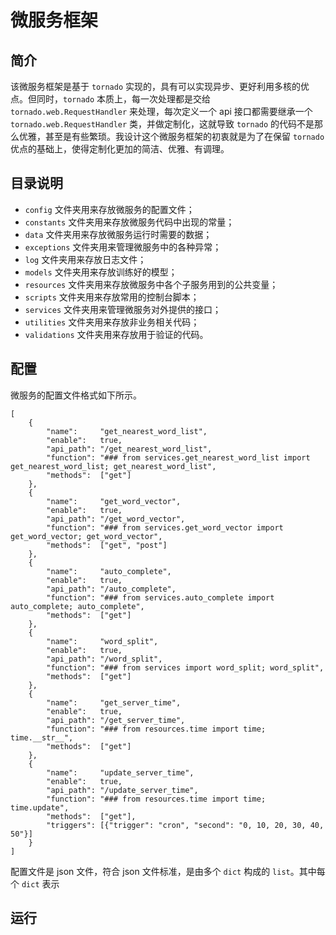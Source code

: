 # 微服务框架

## 简介

该微服务框架是基于 `tornado` 实现的，具有可以实现异步、更好利用多核的优点。但同时，`tornado` 本质上，每一次处理都是交给 `tornado.web.RequestHandler` 来处理，每次定义一个 api 接口都需要继承一个 `tornado.web.RequestHandler` 类，并做定制化，这就导致 `tornado` 的代码不是那么优雅，甚至是有些繁琐。我设计这个微服务框架的初衷就是为了在保留 `tornado` 优点的基础上，使得定制化更加的简洁、优雅、有调理。

## 目录说明

- `config` 文件夹用来存放微服务的配置文件；
- `constants` 文件夹用来存放微服务代码中出现的常量；
- `data` 文件夹用来存放微服务运行时需要的数据；
- `exceptions` 文件夹用来管理微服务中的各种异常；
- `log` 文件夹用来存放日志文件；
- `models` 文件夹用来存放训练好的模型；
- `resources` 文件夹用来存放微服务中各个子服务用到的公共变量；
- `scripts` 文件夹用来存放常用的控制台脚本；
- `services` 文件夹用来管理微服务对外提供的接口；
- `utilities` 文件夹用来存放非业务相关代码；
- `validations` 文件夹用来存放用于验证的代码。

## 配置

微服务的配置文件格式如下所示。

    [
        {
            "name":     "get_nearest_word_list",
            "enable":   true,
            "api_path": "/get_nearest_word_list",
            "function": "### from services.get_nearest_word_list import get_nearest_word_list; get_nearest_word_list",
            "methods":  ["get"]
        },
        {
            "name":     "get_word_vector",
            "enable":   true,
            "api_path": "/get_word_vector",
            "function": "### from services.get_word_vector import get_word_vector; get_word_vector",
            "methods":  ["get", "post"]
        },
        {
            "name":     "auto_complete",
            "enable":   true,
            "api_path": "/auto_complete",
            "function": "### from services.auto_complete import auto_complete; auto_complete",
            "methods":  ["get"]
        },
        {
            "name":     "word_split",
            "enable":   true,
            "api_path": "/word_split",
            "function": "### from services import word_split; word_split",
            "methods":  ["get"]
        },
        {
            "name":     "get_server_time",
            "enable":   true,
            "api_path": "/get_server_time",
            "function": "### from resources.time import time; time.__str__",
            "methods":  ["get"]
        },
        {
            "name":     "update_server_time",
            "enable":   true,
            "api_path": "/update_server_time",
            "function": "### from resources.time import time; time.update",
            "methods":  ["get"],
            "triggers": [{"trigger": "cron", "second": "0, 10, 20, 30, 40, 50"}]
        }
    ]

配置文件是 json 文件，符合 json 文件标准，是由多个 `dict` 构成的 `list`。其中每个 `dict` 表示

## 运行

